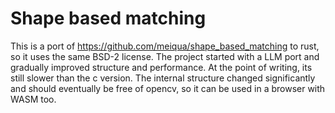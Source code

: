 # Shape based matching

This is a port of https://github.com/meiqua/shape_based_matching to rust, so it uses the same BSD-2 license. The project started with a LLM port and gradually improved structure and performance. At the point of writing, its still slower than the c version. The internal structure changed significantly and should eventually be free of opencv, so it can be used in a browser with WASM too.